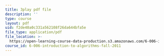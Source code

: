 ```yaml
---
title: 3play pdf file
description: ''
type: course
layout: pdf
uid: f2de40a0c331a562108f26da644bfa5e
file_type: application/pdf
file_location: >-
  https://open-learning-course-data-production.s3.amazonaws.com/6-006-introduction-to-algorithms-fall-2011/f2de40a0c331a562108f26da644bfa5e_BRO7mVIFt08.pdf
course_id: 6-006-introduction-to-algorithms-fall-2011
---
```

